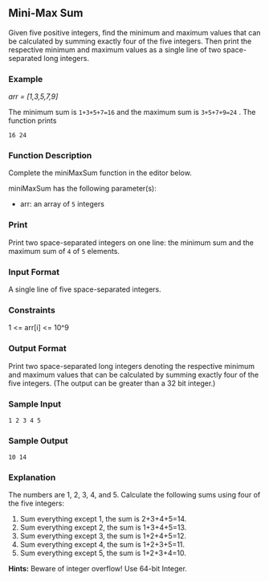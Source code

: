 ﻿## Mini-Max Sum


Given five positive integers, find the minimum and maximum values that can be calculated by summing exactly four of the five integers. Then print the respective minimum and maximum values as a single line of two space-separated long integers.

### Example

*arr = [1,3,5,7,9]*

The minimum sum is `1+3+5+7=16` and the maximum sum is `3+5+7+9=24` . The function prints

```
16 24
```

### Function Description

Complete the miniMaxSum function in the editor below.

miniMaxSum has the following parameter(s):

* arr: an array of `5` integers

### Print

Print two space-separated integers on one line: the minimum sum and the maximum sum of `4` of `5` elements.

### Input Format

A single line of five space-separated integers.

### Constraints

1 <= arr[i] <= 10^9

### Output Format

Print two space-separated long integers denoting the respective minimum and maximum values that can be calculated by summing exactly four of the five integers. (The output can be greater than a 32 bit integer.)

### Sample Input

```
1 2 3 4 5
```

### Sample Output

```
10 14
```

### Explanation

The numbers are 1, 2, 3, 4, and 5. Calculate the following sums using four of the five integers:

1. Sum everything except 1, the sum is 2+3+4+5=14.
2. Sum everything except 2, the sum is 1+3+4+5=13.
3. Sum everything except 3, the sum is 1+2+4+5=12.
4. Sum everything except 4, the sum is 1+2+3+5=11.
5. Sum everything except 5, the sum is 1+2+3+4=10.

**Hints:** Beware of integer overflow! Use 64-bit Integer.